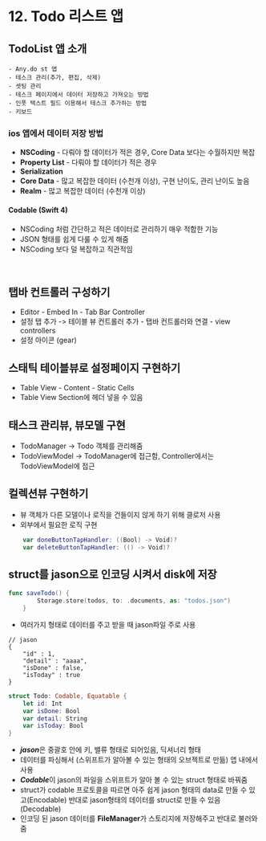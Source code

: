 # 12. Todo 리스트 앱

## TodoList 앱 소개
    - Any.do st 앱
    - 테스크 관리(추가, 편집, 삭제)
    - 셋팅 관리
    - 테스크 페이지에서 데이터 저장하고 가져오는 방법
    - 인풋 텍스트 필드 이용해서 테스크 추가하는 방법
    - 키보드

### ios 앱에서 데이터 저장 방법
- **NSCoding** - 다뤄야 할 데이터가 적은 경우, Core Data 보다는 수월하지만 복잡
- **Property List** - 다뤄야 할 데이터가 적은 경우
- **Serialization**
- **Core Data** - 많고 복잡한 데이터 (수천개 이상), 구현 난이도, 관리 난이도 높음
- **Realm** - 많고 복잡한 데이터 (수천개 이상)

#### Codable (Swift 4)
- NSCoding 처럼 간단하고 적은 데이터로 관리하기 매우 적합한 기능
- JSON 형태를 쉽게 다룰 수 있게 해줌
- NSCoding 보다 덜 복잡하고 직관적임

<br>

## 탭바 컨트롤러 구성하기
- Editor - Embed In - Tab Bar Controller
- 설정 탭 추가 -> 테이블 뷰 컨트롤러 추가 - 탭바 컨트롤러와 연결 - view controllers
- 설정 아이콘 (gear)

## 스태틱 테이블뷰로 설정페이지 구현하기
- Table View - Content - Static Cells
- Table View Section에 헤더 넣을 수 있음

## 태스크 관리뷰, 뷰모델 구현
- TodoManager -> Todo 객체를 관리해줌
- TodoViewModel -> TodoManager에 접근함, Controller에서는 TodoViewModel에 접근

## 컬렉션뷰 구현하기
- 뷰 객체가 다른 모델이나 로직을 건들이지 않게 하기 위해 클로저 사용
- 외부에서 필요한 로직 구현
```Swift
    var doneButtonTapHandler: ((Bool) -> Void)?
    var deleteButtonTapHandler: (() -> Void)?
```

## struct를 jason으로 인코딩 시켜서 disk에 저장
```Swift
func saveTodo() {
        Storage.store(todos, to: .documents, as: "todos.json")
    }
```
- 여러가지 형태로 데이터를 주고 받을 때 jason파일 주로 사용

```
// jason
{
    "id" : 1,
    "detail" : "aaaa",
    "isDone" : false,
    "isToday" : true
}
```

```Swift
struct Todo: Codable, Equatable {
    let id: Int
    var isDone: Bool
    var detail: String
    var isToday: Bool
}
```
- ***jason***은 중괄호 안에 키, 밸류 형태로 되어있음, 딕셔너리 형태
- 데이터를 파싱해서 (스위프트가 알아볼 수 있는 형태의 오브젝트로 만듦) 앱 내에서 사용
- ***Codable***이 jason의 파일을 스위프트가 알아 볼 수 있는 struct 형태로 바꿔줌
- struct가 codable 프로토콜을 따르면 아주 쉽게 jason 형태의 data로 만들 수 있고(Encodable)
반대로 jason형태의 데이터를 struct로 만들 수 있음(Decodable)
- 인코딩 된 jason 데이터를 **FileManager**가 스토리지에 저장해주고 반대로 불러와줌